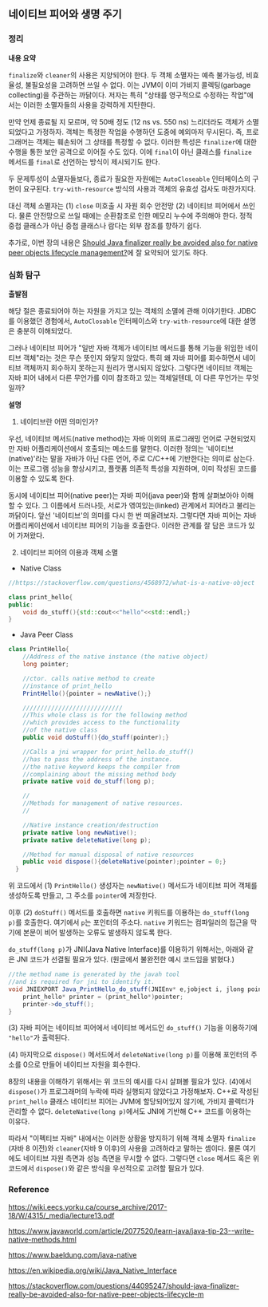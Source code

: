 ## 네이티브 피어와 생명 주기

### 정리

**내용 요약**

`finalize`와 `cleaner`의 사용은 지양되어야 한다. 두 객체 소멸자는 예측 불가능성, 비효율성, 불필요성을 고려하면 쓰일 수 없다. 이는 JVM이 이미 가비지 콜렉팅(garbage collecting)을 주관하는 까닭이다. 저자는 특히 "상태를 영구적으로 수정하는 작업"에서는 이러한 소멸자들의 사용을 강력하게 지탄한다.

만약 언제 종료될 지 모르며, 약 50배 정도 (12 ns vs. 550 ns) 느리더라도 객체가 소멸되었다고 가정하자. 객체는 특정한 작업을 수행하던 도중에 예외마저 무시된다. 즉, 프로그래머는 객체는 훼손되어 그 상태를 특정할 수 없다. 이러한 특성은 `finalizer`에 대한 수행을 통한 보안 공격으로 이어질 수도 있다. 이에 `final`이 아닌 클래스를 `finalize` 메서드를 `final`로 선언하는 방식이 제시되기도 한다.

두 문제투성이 소멸자들보다, 종료가 필요한 자원에는 `AutoCloseable` 인터페이스의 구현이 요구된다. `try-with-resource` 방식의 사용과 객체의 유효성 검사도 마찬가지다.

대신 객체 소멸자는 (1) `close` 미호출 시 자원 회수 안전망 (2) 네이티브 피어에서 쓰인다. 물론 안전망으로 쓰일 때에는 순환참조로 인한 메모리 누수에 주의해야 한다. 정적 중첩 클래스가 아닌 중첩 클래스나 람다는 외부 참조를 향하기 쉽다.

추가로, 이번 장의 내용은 [Should Java finalizer really be avoided also for native peer objects lifecycle management?](https://stackoverflow.com/questions/44095247/should-java-finalizer-really-be-avoided-also-for-native-peer-objects-lifecycle-m)에 잘 요약되어 있기도 하다.

### 심화 탐구

**출발점**

해당 절은 종료되어야 하는 자원을 가지고 있는 객체의 소멸에 관해 이야기한다. JDBC를 이용했던 경험에서, `AutoClosable` 인터페이스와 `try-with-resource`에 대한 설명은 충분히 이해되었다. 

그러나 네이티브 피어가 "일반 자바 객체가 네이티브 메서드를 통해 기능을 위임한 네이티브 객체"라는 것은 무슨 뜻인지 와닿지 않았다. 특히 왜 자바 피어를 회수하면서 네이티브 객체까지 회수하지 못하는지 원리가 명시되지 않았다. 그렇다면 네이티브 객체는 자바 피어 내에서 다른 무언가를 이미 참조하고 있는 객체일텐데, 이 다른 무언가는 무엇일까?

**설명**

1. 네이티브란 어떤 의미인가?

우선, 네이티브 메서드(native method)는 자바 이외의 프로그래밍 언어로 구현되었지만 자바 어플리케이션에서 호출되는 메소드를 말한다. 이러한 정의는 '네이티브(native)'라는 말을 자바가 아닌 다른 언어, 주로 C/C++에 기반한다는 의미로 삼는다. 이는 프로그램 성능을 향상시키고, 플랫폼 의존적 특성을 지원하며, 이미 작성된 코드를 이용할 수 있도록 한다.

동시에 네이티브 피어(native peer)는 자바 피어(java peer)와 함께 살펴보아야 이해할 수 있다. 그 이름에서 드러나듯, 서로가 엮여있는(linked) 관계에서 피어라고 불리는 까닭이다. 앞선 '네이티브'의 의미를 다시 한 번 떠올려보자. 그렇다면 자바 피어는 자바 어플리케이션에서 네이티브 피어의 기능을 호출한다. 이러한 관계를 잘 담은 코드가 있어 가져왔다.

2. 네이티브 피어의 이용과 객체 소멸

- Native Class

```C++
//https://stackoverflow.com/questions/4568972/what-is-a-native-object

class print_hello{
public:
    void do_stuff(){std::cout<<"hello"<<std::endl;}
} 
```

- Java Peer Class

```java
class PrintHello{
    //Address of the native instance (the native object)
    long pointer;

    //ctor. calls native method to create
    //instance of print_hello
    PrintHello(){pointer = newNative();}

    ////////////////////////////
    //This whole class is for the following method
    //which provides access to the functionality 
    //of the native class
    public void doStuff(){do_stuff(pointer);}

    //Calls a jni wrapper for print_hello.do_stuff()
    //has to pass the address of the instance.
    //the native keyword keeps the compiler from 
    //complaining about the missing method body
    private native void do_stuff(long p);

    //
    //Methods for management of native resources.
    //

    //Native instance creation/destruction
    private native long newNative();
    private native deleteNative(long p);

    //Method for manual disposal of native resources
    public void dispose(){deleteNative(pointer);pointer = 0;}
  }
```

위 코드에서 (1) `PrintHello()` 생성자는 `newNative()` 메서드가 네이티브 피어 객체를 생성하도록 만들고, 그 주소를 `pointer`에 저장한다. 

이후 (2) `doStuff()` 메서드를 호출하면 `native` 키워드를 이용하는 `do_stuff(long p)`를 호출한다. 여기에서 `p`는 포인터의 주소다. `native` 키워드는 컴파일러의 접근을 막기에 본문이 비어 발생하는 오류도 발생하지 않도록 한다.

`do_stuff(long p)`가 JNI(Java Native Interface)를 이용하기 위해서는, 아래와 같은 JNI 코드가 선결될 필요가 있다. (원글에서 불완전한 예시 코드임을 밝혔다.)

```java
//the method name is generated by the javah tool
//and is required for jni to identify it.
void JNIEXPORT Java_PrintHello_do_stuff(JNIEnv* e,jobject i, jlong pointer){
    print_hello* printer = (print_hello*)pointer;
    printer->do_stuff();
} 
```

(3) 자바 피어는 네이티브 피어에서 네이티브 메서드인 `do_stuff()` 기능을 이용하기에 `"hello"`가 출력된다.

(4) 마지막으로 `dispose()` 메서드에서 `deleteNative(long p)`를 이용해 포인터의 주소를 0으로 만들어 네이티브 자원을 회수한다.

8장의 내용을 이해하기 위해서는 위 코드의 예시를 다시 살펴볼 필요가 있다. (4)에서 `dispose()`가 프로그래머의 누락에 따라 실행되지 않았다고 가정해보자. C++로 작성된 `print_hello` 클래스 네이티브 피어는 JVM에 할당되어있지 않기에, 가비지 콜렉터가 관리할 수 없다. `deleteNative(long p)`에서도 JNI에 기반해 C++ 코드를 이용하는 이유다.

따라서 "이펙티브 자바" 내에서는 이러한 상황을 방지하기 위해 객체 소멸자 `finalize` (자바 8 이전)와 `cleaner`(자바 9 이후)의 사용을 고려하라고 말하는 셈이다. 물론 여기에도 네이티브 자원 측면과 성능 측면을 무시할 수 없다. 그렇다면 `close` 메서드 혹은 위 코드에서 `dispose()`와 같은 방식을 우선적으로 고려할 필요가 있다.


### Reference

https://wiki.eecs.yorku.ca/course_archive/2017-18/W/4315/_media/lecture13.pdf

https://www.javaworld.com/article/2077520/learn-java/java-tip-23--write-native-methods.html

https://www.baeldung.com/java-native

https://en.wikipedia.org/wiki/Java_Native_Interface

https://stackoverflow.com/questions/44095247/should-java-finalizer-really-be-avoided-also-for-native-peer-objects-lifecycle-m